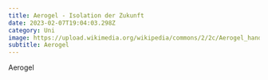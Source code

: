 ```yaml
---
title: Aerogel - Isolation der Zukunft
date: 2023-02-07T19:04:03.298Z
category: Uni
image: https://upload.wikimedia.org/wikipedia/commons/2/2c/Aerogel_hand.jpg
subtitle: Aerogel
---
```

A﻿erogel